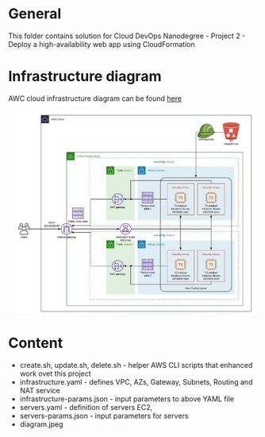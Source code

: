 # General

This folder contains solution for Cloud DevOps Nanodegree - Project 2 - Deploy a high-availability web app using CloudFormation

# Infrastructure diagram

AWC cloud infrastructure diagram can be found [here](https://www.lucidchart.com/invitations/accept/880d17f2-7f6c-495d-87d8-842692a9c8c7)

![](diagram.jpeg)

# Content

- create.sh, update.sh, delete.sh - helper AWS CLI scripts that enhanced work ovet this project
- infrastructure.yaml - defines VPC, AZs, Gateway, Subnets, Routing and NAT service
- infrastructure-params.json - input parameters to above YAML file
- servers.yaml - definition of servers EC2,
- servers-params.json - input parameters for servers
- diagram.jpeg 
